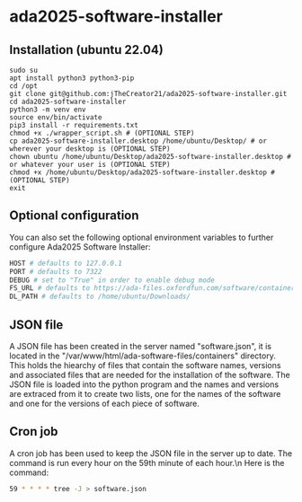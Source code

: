 # ada2025-software-installer
## Installation (ubuntu 22.04)

    sudo su
    apt install python3 python3-pip
    cd /opt
    git clone git@github.com:jTheCreator21/ada2025-software-installer.git
    cd ada2025-software-installer
    python3 -m venv env
    source env/bin/activate
    pip3 install -r requirements.txt
    chmod +x ./wrapper_script.sh # (OPTIONAL STEP)
    cp ada2025-software-installer.desktop /home/ubuntu/Desktop/ # or wherever your desktop is (OPTIONAL STEP)
    chown ubuntu /home/ubuntu/Desktop/ada2025-software-installer.desktop # or whatever your user is (OPTIONAL STEP)
    chmod +x /home/ubuntu/Desktop/ada2025-software-installer.desktop # (OPTIONAL STEP)
    exit

## Optional configuration
You can also set the following optional environment variables to further configure Ada2025 Software Installer:

```bash
HOST # defaults to 127.0.0.1
PORT # defaults to 7322
DEBUG # set to "True" in order to enable debug mode
FS_URL # defaults to https://ada-files.oxfordfun.com/software/containers/
DL_PATH # defaults to /home/ubuntu/Downloads/
```

## JSON file
A JSON file has been created in the server named "software.json", it is located in the "/var/www/html/ada-software-files/containers" directory. This holds the hiearchy of files that contain the software names, versions and associated files that are needed for the installation of the software. The JSON file is loaded into the python program and the names and versions are extraced from it to create two lists, one for the names of the software and one for the versions of each piece of software.

## Cron job
A cron job has been used to keep the JSON file in the server up to date. The command is run every hour on the 59th minute of each hour.\n
Here is the command:
```bash
59 * * * * tree -J > software.json
```